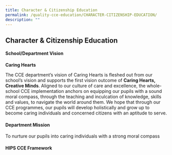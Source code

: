 ```yaml
---
title: Character & Citizenship Education
permalink: /quality-cce-education/CHARACTER-CITIZENSHIP-EDUCATION/
description: ""
---
```

## Character & Citizenship Education

#### School/Department Vision


**Caring Hearts**

The CCE department’s vision of Caring Hearts is fleshed out from our school’s vision and supports the first vision outcome of **Caring Hearts, Creative Minds**. Aligned to our culture of care and excellence, the whole-school CCE implementation anchors on equipping our pupils with a sound moral compass, through the teaching and inculcation of knowledge, skills and values, to navigate the world around them. We hope that through our CCE programmes, our pupils will develop holistically and grow up to become caring individuals and concerned citizens with an aptitude to serve.

#### Department Mission


To nurture our pupils into caring individuals with a strong moral compass 

#### HIPS CCE Framework

